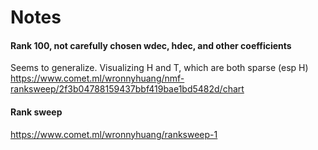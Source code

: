 # Notes

#### Rank 100, not carefully chosen wdec, hdec, and other coefficients
Seems to generalize. Visualizing H and T, which are both sparse (esp H)
https://www.comet.ml/wronnyhuang/nmf-ranksweep/2f3b04788159437bbf419bae1bd5482d/chart



#### Rank sweep
https://www.comet.ml/wronnyhuang/ranksweep-1